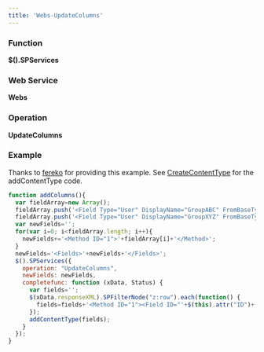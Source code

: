 ```yaml
---
title: 'Webs-UpdateColumns'
---
```


### Function

**$().SPServices**

### Web Service

**Webs**

### Operation

**UpdateColumns**

### Example

Thanks to [fereko](http://www.codeplex.com/site/users/view/fereko) for providing this example. See [CreateContentType](Webs-CreateContentType.md) for the addContentType code.

```javascript
function addColumns(){
  var fieldArray=new Array();
  fieldArray.push('<Field Type="User" DisplayName="GroupABC" FromBaseType="TRUE" AllowDeletion="TRUE"><Default></Default></Field>');
  fieldArray.push('<Field Type="User" DisplayName="GroupXYZ" FromBaseType="TRUE" AllowDeletion="TRUE"><Default></Default></Field>');
  var newFields='';
  for(var i=0; i<fieldArray.length; i++){
    newFields+='<Method ID="1">'+fieldArray[i]+'</Method>';
  }
  newFields='<Fields>'+newFields+'</Fields>';
  $().SPServices({
    operation: "UpdateColumns",
    newFields: newFields,
    completefunc: function (xData, Status) {
      var fields='';
      $(xData.responseXML).SPFilterNode("z:row").each(function() {
        fields=fields+'<Method ID="1"><Field ID="'+$(this).attr("ID")+'" Name="'+$(this).attr("Name")+'" DisplayName="'+$(this).attr("DisplayName")+'"/></Method>';
      });
      addContentType(fields);
    }
  });
}
```
